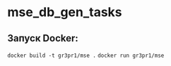 # mse_db_gen_tasks

## Запуск Docker:
```docker build -t gr3pr1/mse .```
```docker run gr3pr1/mse```
